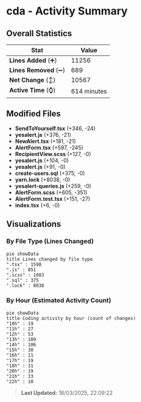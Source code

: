 # cda - Activity Summary 

## Overall Statistics

| Stat                   | Value                                                             |
| ---------------------- | ----------------------------------------------------------------- |
| **Lines Added** (➕)   | 11256                                          |
| **Lines Removed** (➖) | 689                                        |
| **Net Change** (↕)    | 10567                |
| **Active Time** (⌚)   | 614 minutes |


## Modified Files
- **SendToYourself.tsx** (+346, -24)
- **yesalert.js** (+376, -21)
- **NewAlert.tsx** (+181, -21)
- **AlertForm.tsx** (+597, -245)
- **RecipientView.scss** (+127, -0)
- **yesalert.js** (+104, -0)
- **yesalert.js** (+91, -0)
- **create-users.sql** (+375, -0)
- **yarn.lock** (+8038, -0)
- **yesalert-queries.js** (+259, -0)
- **AlertForm.scss** (+605, -351)
- **AlertForm.test.tsx** (+151, -27)
- **index.tsx** (+6, -0)

## Visualizations

### By File Type (Lines Changed)

```mermaid
pie showData
title Lines changed by file type
".tsx" : 1598
".js" : 851
".scss" : 1083
".sql" : 375
".lock" : 8038
```

### By Hour (Estimated Activity Count)

```mermaid
pie showData
title Coding activity by hour (count of changes)
"10h" : 19
"11h" : 27
"12h" : 53
"13h" : 109
"14h" : 106
"15h" : 30
"16h" : 11
"17h" : 19
"18h" : 31
"20h" : 19
"21h" : 33
"22h" : 10
```


> **Last Updated:** 18/03/2025, 22:09:22